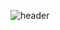 ![header](https://capsule-render.vercel.app/api?type=waving&color=auto&height=300&section=header&text=Bambinya&fontSize=75&fontAlign=100)